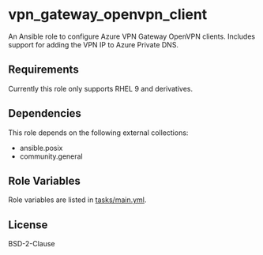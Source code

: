 # vpn_gateway_openvpn_client

An Ansible role to configure Azure VPN Gateway OpenVPN clients. Includes
support for adding the VPN IP to Azure Private DNS.

## Requirements

Currently this role only supports RHEL 9 and derivatives.

## Dependencies

This role depends on the following external collections:

* ansible.posix
* community.general

## Role Variables

Role variables are listed in [tasks/main.yml](tasks/main.yml).

## License

BSD-2-Clause
